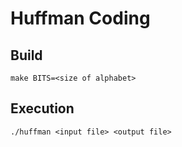 # Huffman Coding
## Build
```
make BITS=<size of alphabet>
```
## Execution
```
./huffman <input file> <output file>
```
